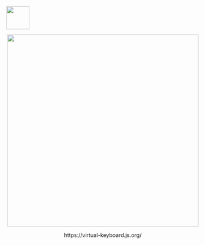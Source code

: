 <p><img src="https://franciscohodge.com/project-pages/simple-keyboard/images/simplekeyboard-avatar-r.png" width="60" align="center" /></p>

<div align="center">
<p>
  <img src="https://franciscohodge.com/project-pages/simple-keyboard/images/sk_alt.png" width="500" />
 </p>
  <p>
     https://virtual-keyboard.js.org/
   </p>
</div>
